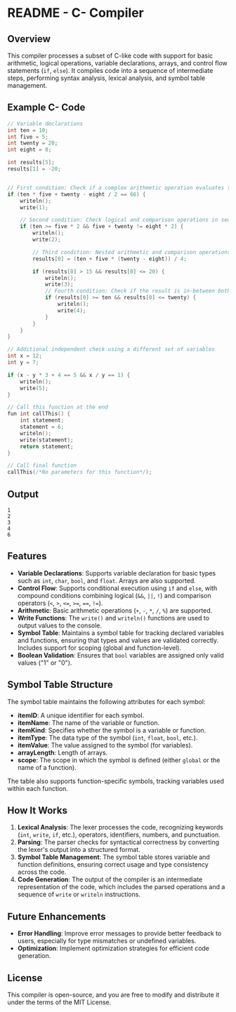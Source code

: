 # README - C- Compiler

## Overview

This compiler processes a subset of C-like code with support for basic arithmetic, logical operations, variable declarations, arrays, and control flow statements (`if`, `else`). It compiles code into a sequence of intermediate steps, performing syntax analysis, lexical analysis, and symbol table management.

## Example C- Code
```c
// Variable declarations
int ten = 10;
int five = 5;
int twenty = 20;
int eight = 8;

int results[5];
results[1] = -20;


// First condition: Check if a complex arithmetic operation evaluates to true
if (ten * five + twenty - eight / 2 == 66) {
    writeln();
    write(1);

    // Second condition: Check logical and comparison operations in sequence
    if (ten >= five * 2 && five + twenty != eight * 2) {
        writeln();
        write(2);

        // Third condition: Nested arithmetic and comparison operations
        results[0] = (ten + five * (twenty - eight)) / 4;

        if (results[0] > 15 && results[0] <= 20) {
            writeln();
            write(3);
            // Fourth condition: Check if the result is in-between both a and c
            if (results[0] >= ten && results[0] <= twenty) {
                writeln();
                write(4);
            }
        }
    }
}

// Additional independent check using a different set of variables
int x = 12;
int y = 7;

if (x - y * 3 + 4 == 5 && x / y == 1) {
    writeln();
    write(5);
}

// Call this function at the end
fun int callThis() {
    int statement;
    statement = 6;
    writeln();
    write(statement);
    return statement;
}

// Call final function
callThis(/*No parameters for this function*/);
```

## Output
```
1
2
3
4
6
```

## Features

- **Variable Declarations**: Supports variable declaration for basic types such as `int`, `char`, `bool`, and `float`. Arrays are also supported.
- **Control Flow**: Supports conditional execution using `if` and `else`, with compound conditions combining logical (`&&`, `||`, `!`) and comparison operators (`<`, `>`, `<=`, `>=`, `==`, `!=`).
- **Arithmetic**: Basic arithmetic operations (`+`, `-`, `*`, `/`, `%`) are supported.
- **Write Functions**: The `write()` and `writeln()` functions are used to output values to the console.
- **Symbol Table**: Maintains a symbol table for tracking declared variables and functions, ensuring that types and values are validated correctly. Includes support for scoping (global and function-level).
- **Boolean Validation**: Ensures that `bool` variables are assigned only valid values ("1" or "0").

## Symbol Table Structure

The symbol table maintains the following attributes for each symbol:
- **itemID**: A unique identifier for each symbol.
- **itemName**: The name of the variable or function.
- **itemKind**: Specifies whether the symbol is a variable or function.
- **itemType**: The data type of the symbol (`int`, `float`, `bool`, etc.).
- **itemValue**: The value assigned to the symbol (for variables).
- **arrayLength**: Length of arrays.
- **scope**: The scope in which the symbol is defined (either `global` or the name of a function).

The table also supports function-specific symbols, tracking variables used within each function.

## How It Works

1. **Lexical Analysis**: The lexer processes the code, recognizing keywords (`int`, `write`, `if`, etc.), operators, identifiers, numbers, and punctuation.
2. **Parsing**: The parser checks for syntactical correctness by converting the lexer's output into a structured format.
3. **Symbol Table Management**: The symbol table stores variable and function definitions, ensuring correct usage and type consistency across the code.
4. **Code Generation**: The output of the compiler is an intermediate representation of the code, which includes the parsed operations and a sequence of `write` or `writeln` instructions.

## Future Enhancements

- **Error Handling**: Improve error messages to provide better feedback to users, especially for type mismatches or undefined variables.
- **Optimization**: Implement optimization strategies for efficient code generation.

## License

This compiler is open-source, and you are free to modify and distribute it under the terms of the MIT License.
